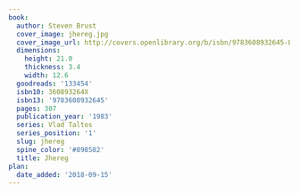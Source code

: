 ```yaml
---
book:
  author: Steven Brust
  cover_image: jhereg.jpg
  cover_image_url: http://covers.openlibrary.org/b/isbn/9783608932645-L.jpg
  dimensions:
    height: 21.0
    thickness: 3.4
    width: 12.6
  goodreads: '133454'
  isbn10: 360893264X
  isbn13: '9783608932645'
  pages: 307
  publication_year: '1983'
  series: Vlad Taltos
  series_position: '1'
  slug: jhereg
  spine_color: '#898582'
  title: Jhereg
plan:
  date_added: '2018-09-15'
---
```

